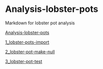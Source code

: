 # Analysis-lobster-pots
Markdown for lobster pot analysis

[Analysis-lobster-pots](https://github.com/UWA-BIOL4408-Marine-Ecology/Analysis-lobster-pots/blob/master/README.md)

[1_lobster-pots-import](https://github.com/UWA-BIOL4408-Marine-Ecology/Analysis-lobster-pots/blob/master/1_lobster-pots_import-and-plots-to-check.md)

[2_lobster-pot-make-null](https://github.com/UWA-BIOL4408-Marine-Ecology/Analysis-lobster-pots/blob/master/2_lobster-pot-null.md)

[3_lobster-pot-test](https://github.com/UWA-BIOL4408-Marine-Ecology/Analysis-lobster-pots/blob/master/3_lobster-pot-test.md)

